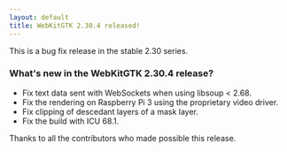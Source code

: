 ```yaml
---
layout: default
title: WebKitGTK 2.30.4 released!
---
```


This is a bug fix release in the stable 2.30 series.

### What's new in the WebKitGTK 2.30.4 release?

 - Fix text data sent with WebSockets when using libsoup < 2.68.
 - Fix the rendering on Raspberry Pi 3 using the proprietary video driver.
 - Fix clipping of descedant layers of a mask layer.
 - Fix the build with ICU 68.1.

Thanks to all the contributors who made possible this release.
